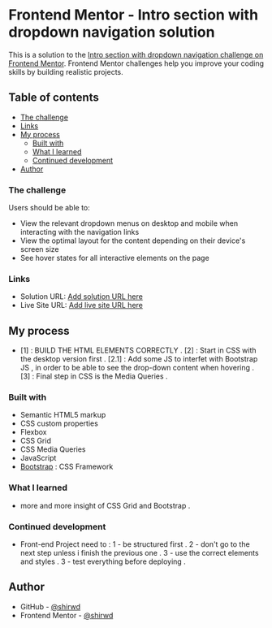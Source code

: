 # Frontend Mentor - Intro section with dropdown navigation solution

This is a solution to the [Intro section with dropdown navigation challenge on Frontend Mentor](https://www.frontendmentor.io/challenges/intro-section-with-dropdown-navigation-ryaPetHE5). Frontend Mentor challenges help you improve your coding skills by building realistic projects. 

## Table of contents

  - [The challenge](#the-challenge)
  - [Links](#links)
- [My process](#my-process)
  - [Built with](#built-with)
  - [What I learned](#what-i-learned)
  - [Continued development](#continued-development)
- [Author](#author)

### The challenge

Users should be able to:

- View the relevant dropdown menus on desktop and mobile when interacting with the navigation links
- View the optimal layout for the content depending on their device's screen size
- See hover states for all interactive elements on the page

### Links

- Solution URL: [Add solution URL here](https://your-solution-url.com)
- Live Site URL: [Add live site URL here](https://your-live-site-url.com)

## My process
- [1] : BUILD THE HTML ELEMENTS CORRECTLY .
  [2] : Start in CSS with the desktop version first .
  [2.1] : Add some JS to interfet with Bootstrap JS , in order to be able to see the drop-down content when hovering . 
  [3] : Final step in CSS is the Media Queries .
### Built with

- Semantic HTML5 markup
- CSS custom properties
- Flexbox
- CSS Grid
- CSS Media Queries 
- JavaScript
- [Bootstrap](https://getbootstrap.com/) : CSS Framework 


### What I learned

- more and more insight of CSS Grid and Bootstrap .

### Continued development

- Front-end Project need to :
   1 - be structured first .
   2 - don't go to the next step unless i finish the previous one .
   3 - use the correct elements and styles .
   3 - test everything before deploying .

## Author

- GitHub - [@shirwd](https://www.github.com/shirwd)
- Frontend Mentor - [@shirwd](https://www.frontendmentor.io/profile/shirwd)
